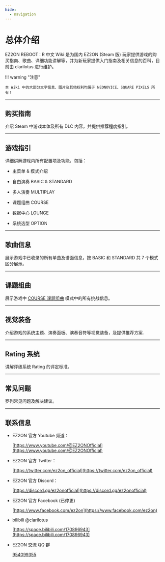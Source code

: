 ```yaml
---
hide:
  - navigation
---
```


# 总体介绍

EZ2ON REBOOT : R 中文 Wiki 是为国内 EZ2ON (Steam 版) 玩家提供游戏的购买指南、歌曲、详细功能讲解等，并为新玩家提供入门指南及相关信息的百科，目前由 clarilotus 进行维护。

!!! warning "注意"

    本 Wiki 中的大部分文字信息、图片及其他权利均属于 NEONOVICE、SQUARE PIXELS 所有！

---

## 购买指南

介绍 Steam 中游戏本体及所有 DLC 内容，并提供推荐程度指引。

---

## 游戏指引

详细讲解游戏内所有配置项及功能，包括：

- 主菜单 & 模式介绍

- 自由演奏 BASIC & STANDARD
  
- 多人演奏 MULTIPLAY
  
- 课题组曲 COURSE
  
- 数据中心 LOUNGE
  
- 系统选型 OPTION

---

## 歌曲信息

展示游戏中已收录的所有单曲及谱面信息，按 BASIC 和 STANDARD 共 7 个模式区分展示。

---

## 课题组曲

展示游戏中 [COURSE 课题组曲](/course/#COURSE) 模式中的所有挑战信息。

---

## 视觉装备

介绍游戏的系统主题、演奏面板、演奏音符等视觉装备，及提供推荐方案.

---

## Rating 系统

讲解评级系统 Rating 的评定标准。

---

## 常见问题

罗列常见问题及解决建议。

---

## 联系信息

- EZ2ON 官方 Youtube 频道：
  
    [https://www.youtube.com/@EZ2ONOfficial](https://www.youtube.com/@EZ2ONOfficial)

- EZ2ON 官方 Twitter：

    [https://twitter.com/ez2on_official](https://twitter.com/ez2on_official)

- EZ2ON 官方 Discord：

    [https://discord.gg/ez2onofficial](https://discord.gg/ez2onofficial)

- EZ2ON 官方 Facebook (已停更)

    [https://www.facebook.com/ez2on](https://www.facebook.com/ez2on)

- bilibili @clarilotus

    [https://space.bilibili.com/170896943](https://space.bilibili.com/170896943)
    
- EZ2ON 交流 QQ 群

    [954099355](https://jq.qq.com/?_wv=1027&k=9atW8Y9W)
